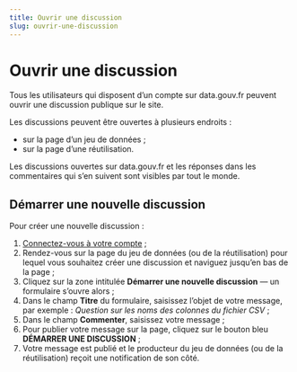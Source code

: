 ```yaml
---
title: Ouvrir une discussion
slug: ouvrir-une-discussion
---
```

# Ouvrir une discussion

Tous les utilisateurs qui disposent d’un compte sur data.gouv.fr peuvent ouvrir une discussion publique sur le site.

Les discussions peuvent être ouvertes à plusieurs endroits :

* sur la page d’un jeu de données ;
* sur la page d’une réutilisation.

 Les discussions ouvertes sur data.gouv.fr et les réponses dans les commentaires qui s’en suivent sont visibles par tout le monde.

## Démarrer une nouvelle discussion

Pour créer une nouvelle discussion :

1. [Connectez-vous à votre compte](https://www.data.gouv.fr/fr/login) ;
2. Rendez-vous sur la page du jeu de données (ou de la réutilisation) pour lequel vous souhaitez créer une discussion et naviguez jusqu’en bas de la page ;
3. Cliquez sur la zone intitulée **Démarrer une nouvelle discussion** — un formulaire s’ouvre alors ;
4. Dans le champ **Titre** du formulaire, saisissez l’objet de votre message, par exemple : _Question sur les noms des colonnes du fichier CSV_ ;
5. Dans le champ **Commenter**, saisissez votre message ;
6. Pour publier votre message sur la page, cliquez sur le bouton bleu **DÉMARRER UNE DISCUSSION** ;
7. Votre message est publié et le producteur du jeu de données (ou de la réutilisation) reçoit une notification de son côté.
